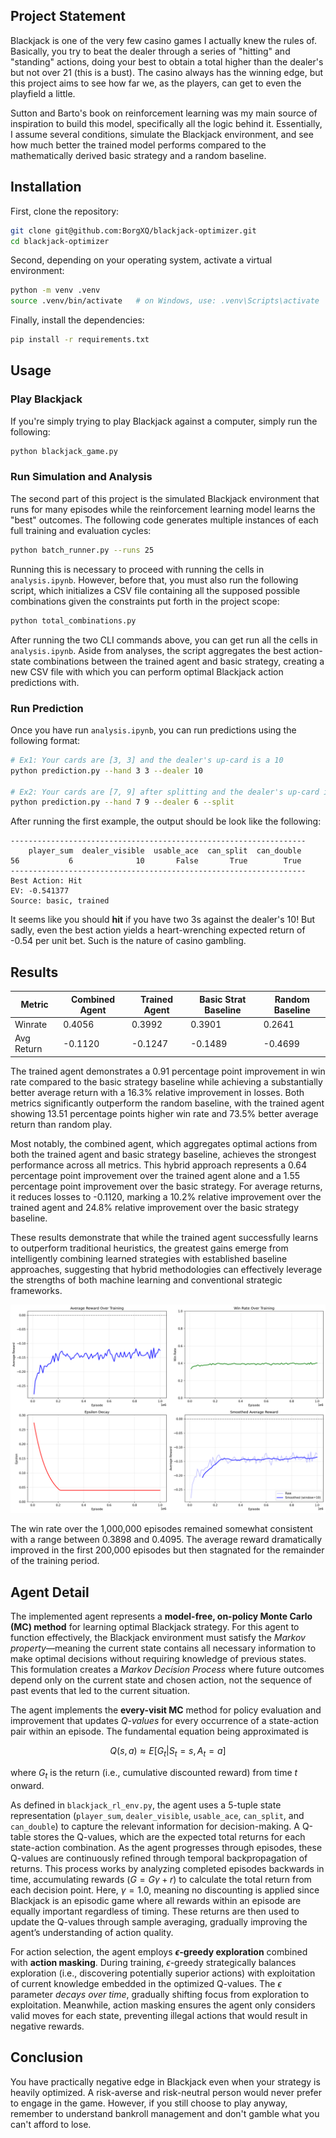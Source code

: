 ## Project Statement

Blackjack is one of the very few casino games I actually knew the rules of. Basically, you try to beat the dealer through a series of "hitting" and "standing" actions, doing your best to obtain a total higher than the dealer's but not over 21 (this is a bust). The casino always has the winning edge, but this project aims to see how far we, as the players, can get to even the playfield a little.

Sutton and Barto's book on reinforcement learning was my main source of inspiration to build this model, specifically all the logic behind it. Essentially, I assume several conditions, simulate the Blackjack environment, and see how much better the trained model performs compared to the mathematically derived basic strategy and a random baseline.

## Installation

First, clone the repository:

```bash
git clone git@github.com:BorgXQ/blackjack-optimizer.git
cd blackjack-optimizer
```
Second, depending on your operating system, activate a virtual environment:

```bash
python -m venv .venv
source .venv/bin/activate   # on Windows, use: .venv\Scripts\activate
```

Finally, install the dependencies:

```bash
pip install -r requirements.txt
```

## Usage

### Play Blackjack

If you're simply trying to play Blackjack against a computer, simply run the following:

```bash
python blackjack_game.py
```

### Run Simulation and Analysis

The second part of this project is the simulated Blackjack environment that runs for many episodes while the reinforcement learning model learns the "best" outcomes. The following code generates multiple instances of each full training and evaluation cycles:

```bash
python batch_runner.py --runs 25
```

Running this is necessary to proceed with running the cells in `analysis.ipynb`. However, before that, you must also run the following script, which initializes a CSV file containing all the supposed possible combinations given the constraints put forth in the project scope:

```bash
python total_combinations.py
```

After running the two CLI commands above, you can get run all the cells in `analysis.ipynb`. Aside from analyses, the script aggregates the best action-state combinations between the trained agent and basic strategy, creating a new CSV file with which you can perform optimal Blackjack action predictions with.

### Run Prediction

Once you have run `analysis.ipynb`, you can run predictions using the following format:

```bash
# Ex1: Your cards are [3, 3] and the dealer's up-card is a 10
python prediction.py --hand 3 3 --dealer 10

# Ex2: Your cards are [7, 9] after splitting and the dealer's up-card is a 6
python prediction.py --hand 7 9 --dealer 6 --split
```
After running the first example, the output should be look like the following:

```
------------------------------------------------------------------
    player_sum  dealer_visible  usable_ace  can_split  can_double
56           6              10       False       True        True
------------------------------------------------------------------
Best Action: Hit
EV: -0.541377
Source: basic, trained
```

It seems like you should **hit** if you have two 3s against the dealer's 10! But sadly, even the best action yields a heart-wrenching expected return of -0.54 per unit bet. Such is the nature of casino gambling.

## Results

| **Metric** | **Combined Agent** | **Trained Agent** | **Basic Strat Baseline** | **Random Baseline** |
|-----------|------|------|-------------|---------|
| Winrate | 0.4056 | 0.3992 | 0.3901 | 0.2641 |
| Avg Return | -0.1120 | -0.1247 | -0.1489 | -0.4699 |

The trained agent demonstrates a 0.91 percentage point improvement in win rate compared to the basic strategy baseline while achieving a substantially better average return with a 16.3% relative improvement in losses. Both metrics significantly outperform the random baseline, with the trained agent showing 13.51 percentage points higher win rate and 73.5% better average return than random play.

Most notably, the combined agent, which aggregates optimal actions from both the trained agent and basic strategy baseline, achieves the strongest performance across all metrics. This hybrid approach represents a 0.64 percentage point improvement over the trained agent alone and a 1.55 percentage point improvement over the basic strategy. For average returns, it reduces losses to -0.1120, marking a 10.2% relative improvement over the trained agent and 24.8% relative improvement over the basic strategy baseline.

These results demonstrate that while the trained agent successfully learns to outperform traditional heuristics, the greatest gains emerge from intelligently combining learned strategies with established baseline approaches, suggesting that hybrid methodologies can effectively leverage the strengths of both machine learning and conventional strategic frameworks.

<img src="raw/training_progress.png" alt="Plots for rewards, winrate, and epsilon decay over 1 mil episodes" width="600" style="text-align: center;"> <br>

The win rate over the 1,000,000 episodes remained somewhat consistent with a range between 0.3898 and 0.4095. The average reward dramatically improved in the first 200,000 episodes but then stagnated for the remainder of the training period.

## Agent Detail

The implemented agent represents a **model-free, on-policy Monte Carlo (MC) method** for learning optimal Blackjack strategy. For this agent to function effectively, the Blackjack environment must satisfy the *Markov property*—meaning the current state contains all necessary information to make optimal decisions without requiring knowledge of previous states. This formulation creates a *Markov Decision Process* where future outcomes depend only on the current state and chosen action, not the sequence of past events that led to the current situation.

The agent implements the **every-visit MC** method for policy evaluation and improvement that updates *Q-values* for every occurrence of a state-action pair within an episode. The fundamental equation being approximated is

$$
Q\left(s,a\right)\approx E\left[G_t|S_t=s,A_t=a\right]
$$

where $G_t$ is the return (i.e., cumulative discounted reward) from time $t$ onward.

As defined in `blackjack_rl_env.py`, the agent uses a 5-tuple state representation (`player_sum`, `dealer_visible`, `usable_ace`, `can_split`, and `can_double`) to capture the relevant information for decision-making. A Q-table stores the Q-values, which are the expected total returns for each state-action combination. As the agent progresses through episodes, these Q-values are continuously refined through temporal backpropagation of returns. This process works by analyzing completed episodes backwards in time, accumulating rewards ($G=G\gamma+r$) to calculate the total return from each decision point. Here, $\gamma=1.0$, meaning no discounting is applied since Blackjack is an episodic game where all rewards within an episode are equally important regardless of timing. These returns are then used to update the Q-values through sample averaging, gradually improving the agent’s understanding of action quality.

For action selection, the agent employs **$\epsilon$-greedy exploration** combined with **action masking**. During training, $\epsilon$-greedy strategically balances exploration (i.e., discovering potentially superior actions) with exploitation of current knowledge embedded in the optimized Q-values. The $\epsilon$ parameter *decays over time*, gradually shifting focus from exploration to exploitation. Meanwhile, action masking ensures the agent only considers valid moves for each state, preventing illegal actions that would result in negative rewards.

## Conclusion

You have practically negative edge in Blackjack even when your strategy is heavily optimized. A risk-averse and risk-neutral person would never prefer to engage in the game. However, if you still choose to play anyway, remember to understand bankroll management and don't gamble what you can't afford to lose.